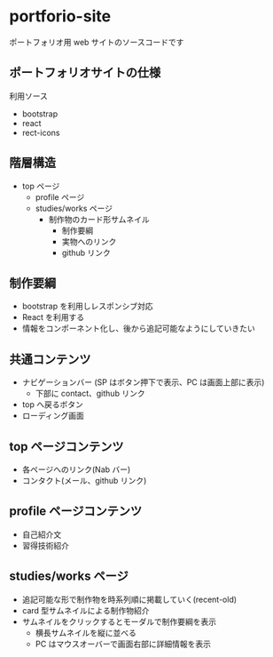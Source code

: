 # portforio-site

ポートフォリオ用 web サイトのソースコードです

## ポートフォリオサイトの仕様

利用ソース

- bootstrap
- react
- rect-icons

## 階層構造

- top ページ
  - profile ページ
  - studies/works ページ
    - 制作物のカード形サムネイル
      - 制作要綱
      - 実物へのリンク
      - github リンク

## 制作要綱

- bootstrap を利用しレスポンシブ対応
- React を利用する
- 情報をコンポーネント化し、後から追記可能なようにしていきたい

## 共通コンテンツ

- ナビゲーションバー
  (SP はボタン押下で表示、PC は画面上部に表示)
  - 下部に contact、github リンク
- top へ戻るボタン
- ローディング画面

## top ページコンテンツ

- 各ページへのリンク(Nab バー)
- コンタクト(メール、github リンク)

## profile ページコンテンツ

- 自己紹介文
- 習得技術紹介

## studies/works ページ

- 追記可能な形で制作物を時系列順に掲載していく(recent-old)
- card 型サムネイルによる制作物紹介
- サムネイルをクリックするとモーダルで制作要綱を表示
  - 横長サムネイルを縦に並べる
  - PC はマウスオーバーで画面右部に詳細情報を表示
